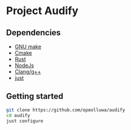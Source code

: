 # Project Audify

## Dependencies

- [GNU make](https://gnu.org/software/make)
- [Cmake](https://cmake.org)
- [Rust](https://rust-lang.org)
- [NodeJs](https://nodejs.org)
- [Clang/g++](https://)
- [just](https://just.systems)

## Getting started

```sh
git clone https://github.com/opeolluwa/audify
cd audify
just configure
```


